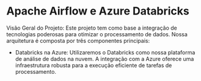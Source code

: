 # Apache Airflow e Azure Databricks

Visão Geral do Projeto:
  Este projeto tem como base a integração de tecnologias poderosas para otimizar o processamento de dados. 
  Nossa arquitetura é composta por três componentes principais:

  * Databricks na Azure:
      Utilizaremos o Databricks como nossa plataforma de análise de dados na nuvem. 
      A integração com a Azure oferece uma infraestrutura robusta para a execução eficiente de tarefas de processamento.
    

